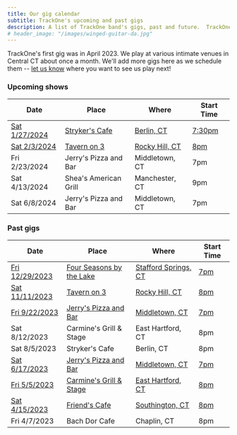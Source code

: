 ```yaml
---
title: Our gig calendar
subtitle: TrackOne's upcoming and past gigs
description: A list of TrackOne band's gigs, past and future.  TrackOne is a rock & roll cover band in Central Connecticut.
# header_image: "/images/winged-guitar-da.jpg"
---
```


TrackOne's first gig was in April 2023.
We play at various intimate venues in Central CT about once a month.
We'll add more gigs here as we schedule them -- [let us know](/contact) where you want to see us play next!



### Upcoming shows

| Date                | Place                         | Where                    | Start Time  |
|---------------------|-------------------------------|--------------------------|-------------|
| [Sat 1/27/2024][7]  | [Stryker's Cafe][7]           | [Berlin, CT][7]          | [7:30pm][7] |
| [Sat 2/3/2024][8]   | [Tavern on 3][8]              | [Rocky Hill, CT][8]      | [8pm][8]    |
| Fri 2/23/2024       | Jerry's Pizza and Bar         | Middletown, CT           | 7pm         |
| Sat 4/13/2024       | Shea's American Grill         | Manchester, CT           | 9pm         |
| Sat 6/8/2024        | Jerry's Pizza and Bar         | Middletown, CT           | 7pm         |



### Past gigs

| Date                | Place                         | Where                    | Start Time  |
|---------------------|-------------------------------|--------------------------|-------------|
| [Fri 12/29/2023][6] | [Four Seasons by the Lake][6] | [Stafford Springs, CT][6]| [7pm][6]    |
| [Sat 11/11/2023][1] | [Tavern on 3][1]              | [Rocky Hill, CT][1]      | [8pm][1]    |
| [Fri 9/22/2023][2]  | [Jerry's Pizza and Bar][2]    | [Middletown, CT][2]      | [7pm][2]    |
| Sat 8/12/2023       | Carmine's Grill & Stage       | East Hartford, CT        | 8pm         |
| Sat 8/5/2023        | Stryker's Cafe                | Berlin, CT               | 8pm         |
| [Sat 6/17/2023][4]  | [Jerry's Pizza and Bar][4]    | [Middletown, CT][4]      | [7pm][4]    |
| [Fri 5/5/2023][3]   | [Carmine's Grill & Stage][3]  | [East Hartford, CT][3]   | [8pm][3]    |
| [Sat 4/15/2023][5]  | [Friend's Cafe][5]            | [Southington, CT][5]     | [8pm][5]    |
| Fri 4/7/2023        | Bach Dor Cafe                 | Chaplin, CT              | 8pm         |

[1]: /2023/10/11/veterans-day-gig.html
[2]: /2023/09/13/gig-and-giveaway.html
[3]: /2023/05/05/carmines.html
[4]: /2023/06/18/jerrys.html
[5]: /2023/09/16/demo-video.html
[6]: /2023/11/18/four-seasons-gig.html
[7]: /2023/11/22/strykers-gig.html
[8]: /2023/12/30/return-to-t3.html

